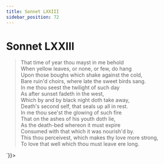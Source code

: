 ```yaml
---
title: Sonnet LXXIII
sidebar_position: 72
---
```

<div dangerouslySetInnerHTML={{__html: `<div><HTML><HEAD><TITLE>Sonnet LXXIII</TITLE></HEAD>
<BODY><H1>Sonnet LXXIII</H1>

<BLOCKQUOTE>That time of year thou mayst in me behold<BR>
When yellow leaves, or none, or few, do hang<BR>
Upon those boughs which shake against the cold,<BR>
Bare ruin'd choirs, where late the sweet birds sang.<BR>
In me thou seest the twilight of such day<BR>
As after sunset fadeth in the west,<BR>
Which by and by black night doth take away,<BR>
Death's second self, that seals up all in rest.<BR>
In me thou see'st the glowing of such fire<BR>
That on the ashes of his youth doth lie,<BR>
As the death-bed whereon it must expire<BR>
Consumed with that which it was nourish'd by.<BR>
  This thou perceivest, which makes thy love more strong,<BR>
  To love that well which thou must leave ere long.<BR>
</BLOCKQUOTE>

</BODY></HTML>
</div>`}}></div>